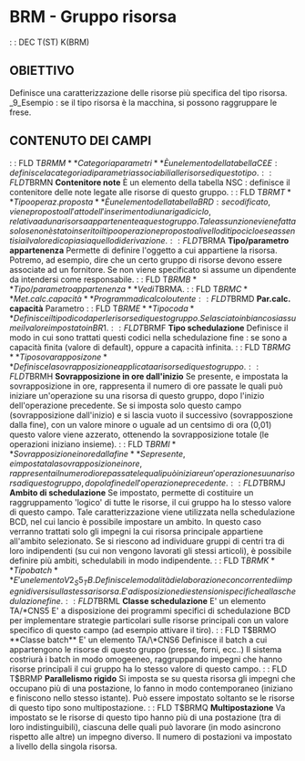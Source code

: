 # BRM - Gruppo risorsa
 :  : DEC T(ST) K(BRM)
## OBIETTIVO
Definisce una caratterizzazione delle risorse più specifica del tipo risorsa.
_9_Esempio :  se il tipo risorsa è la macchina, si possono raggruppare le frese.
## CONTENUTO DEI CAMPI
 :  : FLD T$BRMM **Categoria parametri**
È un elemento della tabella C£E :  definisce la categoria di parametri associabili alle risorse di questo tipo.
 :  : FLD T$BRMN **Contenitore note**
È un elemento della tabella NSC :  definisce il contenitore delle note legate alle risorse di questo gruppo.
 :  : FLD T$BRMT **Tipo operaz. proposta**
È un elemento della tabella BRD :  se codificato, viene proposto all'atto dell'inserimento di una riga di ciclo, relativa ad una risorsa appartenente a questo gruppo. Tale assunzione viene fatta solo se non è stato inserito il tipo operazione proposto a livello di tipo ciclo e se assenti sia il valore di copia sia quello di derivazione.
 :  : FLD T$BRMA **Tipo/parametro appartenenza**
Permette di definire l'oggetto a cui appartiene la risorsa.
Potremo, ad esempio, dire che un certo gruppo di risorse devono essere associate ad un fornitore.
Se non viene specificato si assume un dipendente da intendersi come responsabile.
 :  : FLD T$BRMB **Tipo/parametro appartenenza**
Vedi T$BRMA.
 :  : FLD T$BRMC **Met.calc. capacità**
Programma di calcolo utente
 :  : FLD T$BRMD **Par.calc. capacità**
Parametro
 :  : FLD T$BRME **Tipo coda**
Definisce il tipo di coda per le risorse di questo gruppo. Se lasciato in bianco si assume il valore impostato in BR1.
 :  : FLD T$BRMF **Tipo schedulazione**
Definisce il modo in cui sono trattati questi codici nella schedulazione fine :  se sono a capacità finita (valore di default), oppure a capacità infinita.
 :  : FLD T$BRMG **Tipo sovarapposizone**
Definisce la sovrapposizione applicata a risorse di questo gruppo.
 :  : FLD T$BRMH **Sovrapposizione in ore dall'inizio**
Se presente, e impostata la sovrapposizione in ore, rappresenta il numero di ore passate le quali può iniziare un'operazione su una risorsa di questo gruppo, dopo l'inizio dell'operazione precedente.
Se si imposta solo questo campo (sovrapposizione dall'inizio) e si lascia vuoto il successivo (sovrapposzione dalla fine), con un valore minore o uguale ad un centsimo di ora (0,01) questo valore viene azzerato, ottenendo la sovrapposizione totale (le operazioni iniziano insieme).
 :  : FLD T$BRMI **Sovrapposizione in ore dalla fine**
Se presente, e impostata la sovrapposizione in ore, rappresenta il numero di ore passate le quali può iniziare un'operazione su una risorsa di questo gruppo, dopo la fine dell'operazione precedente.
 :  : FLD T$BRMJ **Ambito di schedulazione**
Se impostato, permette di costituire un raggruppamento 'logico' di tutte le risorse, il cui gruppo ha lo stesso valore di questo campo.
Tale caratterizzazione viene utilizzata nella schedulazione BCD, nel cui lancio è possibile impostare un ambito. In questo caso verranno trattati solo gli impegni la cui risorsa principale appartiene all'ambito selezionato.
Se si riescono ad individuare gruppi di centri tra di loro indipendenti (su cui non vengono lavorati gli stessi articoli), è possibile definire più ambiti, schedulabili in modo indipendente.
 :  : FLD T$BRMK **Tipo batch**
E' un elemento V2_S5_TB.
Definisce le modalità di elaborazione concorrente di impegni diversi sulla stessa risorsa.
E' a disposizione di estensioni specifiche alla schedulazione fine.
 :  : FLD T$BRML **Classe schedulazione**
E' un elemento TA/\*CNS5
E' a disposizione dei programmi specifici di schedulazione BCD per implementare strategie particolari sulle risorse
principali con un valore specifico di questo campo (ad esempio attivare il tiro).
 :  : FLD T$BRMO **Classe batch**
E' un elemento TA/\*CNS6
Definisce il batch a cui appartengono le risorse di questo gruppo (presse, forni, ecc..)
Il sistema costriurà i batch in modo omogeeneo, raggruppando impegni che hanno risorse principali il cui gruppo
ha lo stesso valore di questo campo.
 :  : FLD T$BRMP **Parallelismo rigido**
Si imposta se su questa risorsa gli impegni che occupano più di una postazione, lo fanno in modo
contemporaneo (iniziano e finiscono nello stesso istante). Può essere impostato soltanto se le
risorse di questo tipo sono multipostazione.
 :  : FLD T$BRMQ **Multipostazione**
Va impostato se le risorse di questo tipo hanno più di una postazione (tra di loro indistinguibili),
ciascuna delle quali può lavorare (in modo asincrono rispetto alle altre) un impegno diverso.
Il numero di postazioni va impostato a livello della singola risorsa.

